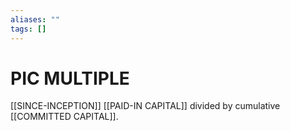 ```yaml
---
aliases: ""
tags: []
---
```

# PIC MULTIPLE
[[SINCE-INCEPTION]] [[PAID-IN CAPITAL]] divided by cumulative [[COMMITTED CAPITAL]].